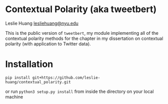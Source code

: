 # Contextual Polarity (aka tweetbert)

Leslie Huang
lesliehuang@nyu.edu

This is the public version of `tweetbert`, my module implementing all of the contextual polarity methods for the chapter in my dissertation on contextual polarity (with application to Twitter data).

# Installation

```
pip install git+https://github.com/leslie-huang/contextual_polarity.git
```

or run `python3 setup.py install` from inside the directory on your local machine
